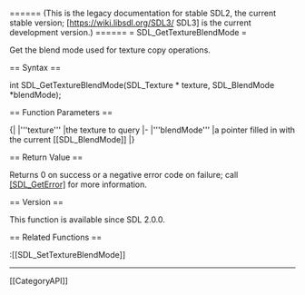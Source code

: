 ====== (This is the legacy documentation for stable SDL2, the current stable version; [https://wiki.libsdl.org/SDL3/ SDL3] is the current development version.) ======
= SDL_GetTextureBlendMode =

Get the blend mode used for texture copy operations.

== Syntax ==

<syntaxhighlight lang='c'>
int SDL_GetTextureBlendMode(SDL_Texture * texture,
                            SDL_BlendMode *blendMode);
</syntaxhighlight>

== Function Parameters ==

{|
|'''texture'''
|the texture to query
|-
|'''blendMode'''
|a pointer filled in with the current [[SDL_BlendMode]]
|}

== Return Value ==

Returns 0 on success or a negative error code on failure; call
[[SDL_GetError]]() for more information.

== Version ==

This function is available since SDL 2.0.0.

== Related Functions ==

:[[SDL_SetTextureBlendMode]]

----
[[CategoryAPI]]


